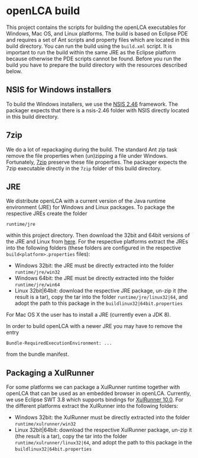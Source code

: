 openLCA build
=============
This project contains the scripts for building the openLCA executables for 
Windows, Mac OS, and Linux platforms. The build is based on Eclipse PDE and 
requires a set of Ant scripts and property files which are located in this build 
directory. You can run the build using the `build.xml` script. It is important
to run the build within the same JRE as the Eclipse platform because otherwise
the PDE scripts cannot be found. Before you run the build you have to prepare the
build directory with the resources described below.

NSIS for Windows installers
---------------------------
To build the Windows installers, we use the [NSIS 2.46](http://nsis.sourceforge.net) 
framework. The packager expects that there is a nsis-2.46 folder with NSIS 
directly located in this build directory.

7zip
----
We do a lot of repackaging during the build. The standard Ant zip task remove
the file properties when (un)zipping a file under Windows. Fortunately, 
[7zip](http://www.7-zip.org/) preserve these file properties. The packager
expects the 7zip executable directly in the `7zip` folder of this build directory.

JRE
---------------
We distribute openLCA with a current version of the Java runtime environment 
(JRE) for Windows and Linux packages. To package the respective JREs create
the folder

	runtime/jre
	
within this project directory. Then download the 32bit and 64bit versions
of the JRE and Linux from [here](http://www.oracle.com/technetwork/java/javase/downloads/index.html). 
For the respective platforms extract the JREs into the following folders (these
folders are configured in the respective `build<platform>.properties` files):

* Windows 32bit: the JRE must be directly extracted into the folder
  `runtime/jre/win32`
* Windows 64bit: the JRE must be directly extracted into the folder
  `runtime/jre/win64`   
* Linux 32bit|64bit: download the respective JRE package, un-zip it (the 
  result is a tar), copy the tar into the folder `runtime/jre/linux32|64`,
  and adopt the path to this package in the `buildlinux32|64bit.properties`

For Mac OS X the user has to install a JRE (currently even a JDK 8).

In order to build openLCA with a newer JRE you may have to remove the entry

	Bundle-RequiredExecutionEnvironment: ...
	
from the bundle manifest.

Packaging a XulRunner
---------------------
For some platforms we can package a XulRunner runtime together with openLCA that
can be used as an embedded browser in openLCA. Currently, we use Eclipse SWT 3.8 
which supports bindings for 
[XulRunner 10.0](http://ftp.mozilla.org/pub/mozilla.org/xulrunner/releases/10.0/). 
For the different platforms extract the XulRunner into the following folders:

* Windows 32bit: the XulRunner must be directly extracted into the folder 
  `runtime/xulrunner/win32`
* Linux 32bit|64bit: download the respective XulRunner package, un-zip it
  (the result is a tar), copy the tar into the folder 
  `runtime/xulrunner/linux32|64`, and adopt the path to this package in the
  `buildlinux32|64bit.properties`
